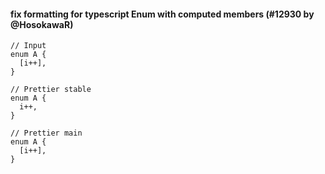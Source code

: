 #### fix formatting for typescript Enum with computed members (#12930 by @HosokawaR)

<!-- prettier-ignore -->
```tsx
// Input
enum A {
  [i++],
}

// Prettier stable
enum A {
  i++,
}

// Prettier main
enum A {
  [i++],
}
```
